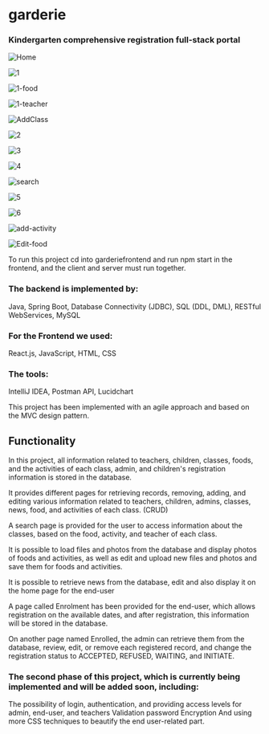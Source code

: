 # garderie
### Kindergarten comprehensive registration full-stack portal


![Home](https://user-images.githubusercontent.com/91044380/213355435-7dbc8344-32d2-4d07-b186-a938811ad880.jpg)

![1](https://user-images.githubusercontent.com/91044380/214454329-9d492757-9964-4913-80ec-489efffbf4eb.jpg)

![1-food](https://user-images.githubusercontent.com/91044380/214454511-bfe2323b-7f7a-4205-8f20-c72883c3241d.jpg)

![1-teacher](https://user-images.githubusercontent.com/91044380/214483852-0adc1d6e-6c19-4569-a898-80de23fa52a3.jpg)

![AddClass](https://user-images.githubusercontent.com/91044380/213355486-59d6a94c-2da5-4397-9ec7-c3e71ceef700.jpg)

![2](https://user-images.githubusercontent.com/91044380/213355663-9a547f92-29bf-4114-b731-ddc7ded09adb.jpg)

![3](https://user-images.githubusercontent.com/91044380/213355717-04b24ed4-7041-4383-b863-ded9c1cc97c4.jpg)

![4](https://user-images.githubusercontent.com/91044380/213355752-7508e4d5-b58d-4ed8-8e51-c9218b179911.jpg)

![search](https://user-images.githubusercontent.com/91044380/214456220-71d9b6f0-8529-41c2-ad2e-6daecad04bcc.jpg)

![5](https://user-images.githubusercontent.com/91044380/213355783-c22f3752-0a1a-4cce-81e5-a00db469b96d.jpg)

![6](https://user-images.githubusercontent.com/91044380/214483961-21e06118-3c8e-4e49-8428-f95172510474.jpg)

![add-activity](https://user-images.githubusercontent.com/91044380/214455101-9122a30b-9c24-4f0d-a5f6-2eb5602b01d3.jpg)

![Edit-food](https://user-images.githubusercontent.com/91044380/214455506-3616d460-35e7-414d-8db4-cee6ca3aeff8.jpg)


To run this project cd into garderiefrontend and run npm start in the frontend, and the client and server must run together.

### The backend is implemented by:
Java, Spring Boot, Database Connectivity (JDBC), SQL (DDL, DML), RESTful WebServices, MySQL

### For the Frontend we used: 
React.js, JavaScript, HTML, CSS

### The tools:
IntelliJ IDEA, Postman API, Lucidchart

This project has been implemented with an agile approach and based on the MVC design pattern.


## Functionality

In this project, all information related to teachers, children, classes, foods, and the activities of each class, admin, and children's registration information is stored in the database.

It provides different pages for retrieving records, removing, adding, and editing various information related to teachers, children, admins, classes, news, food, and activities of each class. (CRUD)

A search page is provided for the user to access information about the classes, based on the food, activity, and teacher of each class.

It is possible to load files and photos from the database and display photos of foods and activities, as well as edit and upload new files and photos and save them for foods and activities.

It is possible to retrieve news from the database, edit and also display it on the home page for the end-user

A page called Enrolment has been provided for the end-user, which allows registration on the available dates, and after registration, this information will be stored in the database.

On another page named Enrolled, the admin can retrieve them from the database, review, edit, or remove each registered record, and change the registration status to ACCEPTED, REFUSED, WAITING, and INITIATE.


### The second phase of this project, which is currently being implemented and will be added soon, including:
The possibility of login, authentication, and providing access levels for admin, end-user, and teachers
Validation
password Encryption 
And using more CSS techniques to beautify the end user-related part.

